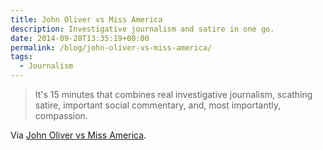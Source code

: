 ```yaml
---
title: John Oliver vs Miss America
description: Investigative journalism and satire in one go.
date: 2014-09-28T13:35:19+00:00
permalink: /blog/john-oliver-vs-miss-america/
tags:
  - Journalism
---
```


> It's 15 minutes that combines real investigative journalism, scathing satire, important social commentary, and, most importantly, compassion.

Via [John Oliver vs Miss America](http://boingboing.net/2014/09/27/john-oliver-vs-miss-america.html#more-334354).
